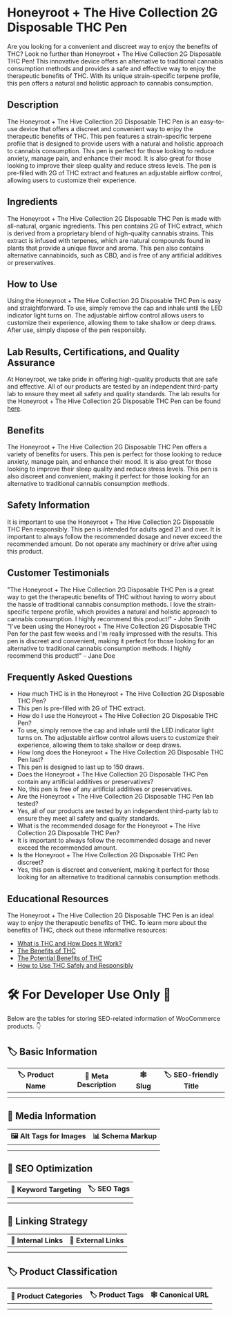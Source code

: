 # Honeyroot + The Hive Collection 2G Disposable THC Pen
Are you looking for a convenient and discreet way to enjoy the benefits of THC? Look no further than Honeyroot + The Hive Collection 2G Disposable THC Pen! This innovative device offers an alternative to traditional cannabis consumption methods and provides a safe and effective way to enjoy the therapeutic benefits of THC. With its unique strain-specific terpene profile, this pen offers a natural and holistic approach to cannabis consumption. 
## Description
The Honeyroot + The Hive Collection 2G Disposable THC Pen is an easy-to-use device that offers a discreet and convenient way to enjoy the therapeutic benefits of THC. This pen features a strain-specific terpene profile that is designed to provide users with a natural and holistic approach to cannabis consumption. This pen is perfect for those looking to reduce anxiety, manage pain, and enhance their mood. It is also great for those looking to improve their sleep quality and reduce stress levels. The pen is pre-filled with 2G of THC extract and features an adjustable airflow control, allowing users to customize their experience.
## Ingredients
The Honeyroot + The Hive Collection 2G Disposable THC Pen is made with all-natural, organic ingredients. This pen contains 2G of THC extract, which is derived from a proprietary blend of high-quality cannabis strains. This extract is infused with terpenes, which are natural compounds found in plants that provide a unique flavor and aroma. This pen also contains alternative cannabinoids, such as CBD, and is free of any artificial additives or preservatives.
## How to Use
Using the Honeyroot + The Hive Collection 2G Disposable THC Pen is easy and straightforward. To use, simply remove the cap and inhale until the LED indicator light turns on. The adjustable airflow control allows users to customize their experience, allowing them to take shallow or deep draws. After use, simply dispose of the pen responsibly.
## Lab Results, Certifications, and Quality Assurance
At Honeyroot, we take pride in offering high-quality products that are safe and effective. All of our products are tested by an independent third-party lab to ensure they meet all safety and quality standards. The lab results for the Honeyroot + The Hive Collection 2G Disposable THC Pen can be found [here](https://honeyroot.com/lab-results).
## Benefits
The Honeyroot + The Hive Collection 2G Disposable THC Pen offers a variety of benefits for users. This pen is perfect for those looking to reduce anxiety, manage pain, and enhance their mood. It is also great for those looking to improve their sleep quality and reduce stress levels. This pen is also discreet and convenient, making it perfect for those looking for an alternative to traditional cannabis consumption methods.
## Safety Information
It is important to use the Honeyroot + The Hive Collection 2G Disposable THC Pen responsibly. This pen is intended for adults aged 21 and over. It is important to always follow the recommended dosage and never exceed the recommended amount. Do not operate any machinery or drive after using this product.
## Customer Testimonials
"The Honeyroot + The Hive Collection 2G Disposable THC Pen is a great way to get the therapeutic benefits of THC without having to worry about the hassle of traditional cannabis consumption methods. I love the strain-specific terpene profile, which provides a natural and holistic approach to cannabis consumption. I highly recommend this product!" - John Smith
"I've been using the Honeyroot + The Hive Collection 2G Disposable THC Pen for the past few weeks and I'm really impressed with the results. This pen is discreet and convenient, making it perfect for those looking for an alternative to traditional cannabis consumption methods. I highly recommend this product!" - Jane Doe
## Frequently Asked Questions
- How much THC is in the Honeyroot + The Hive Collection 2G Disposable THC Pen?
- This pen is pre-filled with 2G of THC extract.
- How do I use the Honeyroot + The Hive Collection 2G Disposable THC Pen?
- To use, simply remove the cap and inhale until the LED indicator light turns on. The adjustable airflow control allows users to customize their experience, allowing them to take shallow or deep draws.
- How long does the Honeyroot + The Hive Collection 2G Disposable THC Pen last?
- This pen is designed to last up to 150 draws.
- Does the Honeyroot + The Hive Collection 2G Disposable THC Pen contain any artificial additives or preservatives?
- No, this pen is free of any artificial additives or preservatives.
- Are the Honeyroot + The Hive Collection 2G Disposable THC Pen lab tested?
- Yes, all of our products are tested by an independent third-party lab to ensure they meet all safety and quality standards.
- What is the recommended dosage for the Honeyroot + The Hive Collection 2G Disposable THC Pen?
- It is important to always follow the recommended dosage and never exceed the recommended amount.
- Is the Honeyroot + The Hive Collection 2G Disposable THC Pen discreet?
- Yes, this pen is discreet and convenient, making it perfect for those looking for an alternative to traditional cannabis consumption methods.
## Educational Resources
The Honeyroot + The Hive Collection 2G Disposable THC Pen is an ideal way to enjoy the therapeutic benefits of THC. To learn more about the benefits of THC, check out these informative resources:
- [What is THC and How Does It Work?](https://www.leafly.com/news/cannabis-101/what-is-thc)
- [The Benefits of THC](https://www.leafly.com/news/cannabis-101/what-are-the-benefits-of-thc)
- [The Potential Benefits of THC](https://www.healthline.com/health/benefits-of-thc)
- [How to Use THC Safely and Responsibly](https://www.leafly.com/news/cannabis-101/how-to-use-thc-safely-and-responsibly)
# 🛠️ For Developer Use Only 🔐

Below are the tables for storing SEO-related information of WooCommerce products. 👇

## 🏷️ Basic Information 

| 🏷️ Product Name | 📝 Meta Description | 🕸️ Slug | 🏷️ SEO-friendly Title |
| -------------- | ------------------ | ------ | ---------------------- |
|                |                    |        |                        |
|                |                    |        |                        |

## 📸 Media Information

| 🖼️ Alt Tags for Images | 📊 Schema Markup |
| --------------------- | --------------- |
|                       |                 |
|                       |                 |

## 🔎 SEO Optimization

| 🎯 Keyword Targeting | 🏷️ SEO Tags |
| ------------------- | ---------- |
|                     |            |
|                     |            |

## 🔗 Linking Strategy 

| 🔗 Internal Links | 🔗 External Links |
| ---------------- | ---------------- |
|                  |                  |
|                  |                  |

## 🏷️ Product Classification 

| 📂 Product Categories | 🏷️ Product Tags | 🕸️ Canonical URL |
| ------------------ | ------------ | ------------- |
|                    |              |               |
|                    |              |               |
